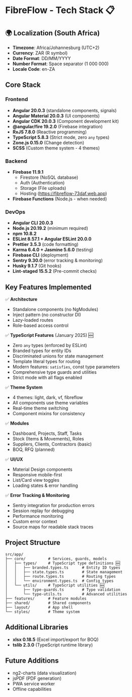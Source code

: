 # FibreFlow - Tech Stack 📋

## 🌍 Localization (South Africa)
- **Timezone**: Africa/Johannesburg (UTC+2)
- **Currency**: ZAR (R symbol)
- **Date Format**: DD/MM/YYYY
- **Number Format**: Space separator (1 000 000)
- **Locale Code**: en-ZA

## Core Stack

### Frontend
- **Angular 20.0.3** (standalone components, signals)
- **Angular Material 20.0.3** (UI components)
- **Angular CDK 20.0.3** (Component development kit)
- **@angular/fire 19.2.0** (Firebase integration)
- **RxJS 7.8.0** (Reactive programming)
- **TypeScript 5.8.3** (Strict mode, zero `any` types)
- **Zone.js 0.15.0** (Change detection)
- **SCSS** (Custom theme system - 4 themes)

### Backend
- **Firebase 11.9.1**
  - Firestore (NoSQL database)
  - Auth (Authentication)
  - Storage (File uploads)
  - Hosting (https://fibreflow-73daf.web.app)
- **Firebase Functions** (Node.js - when needed)

### DevOps
- **Angular CLI 20.0.3**
- **Node.js 20.19.2** (minimum required)
- **npm 10.8.2**
- **ESLint 8.57.1 + Angular ESLint 20.0.0**
- **Prettier 3.5.3** (code formatting)
- **Karma 6.4.0 + Jasmine 5.6.0** (testing)
- **Firebase CLI** (deployment)
- **Sentry 9.30.0** (error tracking & monitoring)
- **Husky 9.1.7** (Git hooks)
- **Lint-staged 15.5.2** (Pre-commit checks)

## Key Features Implemented

✅ **Architecture**
- Standalone components (no NgModules)
- Inject pattern (no constructor DI)
- Lazy-loaded routes
- Role-based access control

✅ **TypeScript Features** (January 2025) 🆕
- Zero `any` types (enforced by ESLint)
- Branded types for entity IDs
- Discriminated unions for state management
- Template literal types for routing
- Modern features: `satisfies`, const type parameters
- Comprehensive type guards and utilities
- Strict mode with all flags enabled

✅ **Theme System**
- 4 themes: light, dark, vf, fibreflow
- All components use theme variables
- Real-time theme switching
- Component mixins for consistency

✅ **Modules**
- Dashboard, Projects, Staff, Tasks
- Stock (Items & Movements), Roles
- Suppliers, Clients, Contractors (basic)
- BOQ, RFQ (planned)

✅ **UI/UX**
- Material Design components
- Responsive mobile-first
- List/Card view toggles
- Loading states & error handling

✅ **Error Tracking & Monitoring**
- Sentry integration for production errors
- Session replay for debugging
- Performance monitoring
- Custom error context
- Source maps for readable stack traces

## Project Structure
```
src/app/
├── core/          # Services, guards, models
│   ├── types/     # TypeScript type definitions 🆕
│   │   ├── branded.types.ts      # Entity ID types
│   │   ├── state.types.ts        # State management
│   │   ├── route.types.ts        # Routing types
│   │   └── environment.types.ts  # Config types
│   └── utils/     # TypeScript utilities 🆕
│       ├── type-guards.ts        # Type validation
│       └── type-utils.ts         # Advanced utilities
├── features/      # Feature modules
├── shared/        # Shared components
├── layout/        # App shell
└── styles/        # Theme system
```

## Additional Libraries
- **xlsx 0.18.5** (Excel import/export for BOQ)
- **tslib 2.3.0** (TypeScript runtime library)

## Future Additions
- ng2-charts (data visualization)
- jsPDF (PDF generation)
- PWA service worker
- Offline capabilities